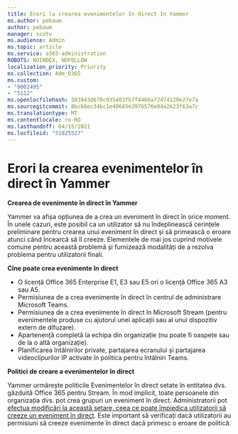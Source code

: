 ```yaml
---
title: Erori la crearea evenimentelor în direct în Yammer
ms.author: pebaum
author: pebaum
manager: scotv
ms.audience: Admin
ms.topic: article
ms.service: o365-administration
ROBOTS: NOINDEX, NOFOLLOW
localization_priority: Priority
ms.collection: Adm_O365
ms.custom:
- "9002495"
- "5112"
ms.openlocfilehash: 383943d670c935403fb7f4466a72474120e27e7a
ms.sourcegitcommit: 8bc60ec34bc1e40685e3976576e04a2623f63a7c
ms.translationtype: MT
ms.contentlocale: ro-RO
ms.lasthandoff: 04/15/2021
ms.locfileid: "51825527"
---
```

# <a name="live-events-in-yammer-creation-errors"></a>Erori la crearea evenimentelor în direct în Yammer

**Crearea de evenimente în direct în Yammer**

Yammer va afișa opțiunea de a crea un eveniment în direct în orice moment. În unele cazuri, este posibil ca un utilizator să nu îndeplinească cerințele preliminare pentru crearea unui eveniment în direct și să primească o eroare atunci când încearcă să îl creeze. Elementele de mai jos cuprind motivele comune pentru această problemă și furnizează modalități de a rezolva problema pentru utilizatorii finali.

**Cine poate crea evenimente în direct**
- O licență Office 365 Enterprise E1, E3 sau E5 ori o licență Office 365 A3 sau A5.
- Permisiunea de a crea evenimente în direct în centrul de administrare Microsoft Teams.
- Permisiunea de a crea evenimente în direct în Microsoft Stream (pentru evenimentele produse cu ajutorul unei aplicații sau al unui dispozitiv extern de difuzare).
- Apartenență completă la echipa din organizație (nu poate fi oaspete sau de la o altă organizație).
- Planificarea întâlnirilor private, partajarea ecranului și partajarea videoclipurilor IP activate în politica pentru întâlniri Teams.

**Politici de creare a evenimentelor în direct**

Yammer urmărește politicile Evenimentelor în direct setate în entitatea dvs. găzduită Office 365 pentru Stream. În mod implicit, toate persoanele din organizația dvs. pot crea grupuri un eveniment în direct. Administratorii pot [efectua modificări la această setare, ceea ce poate împiedica utilizatorii să creeze un eveniment în direct](https://docs.microsoft.com/stream/live-event-administration#enabling-and-restricting-users-to-creating). Este important să verificați dacă utilizatorii au permisiuni să creeze evenimente în direct dacă primesc o eroare de politică.
